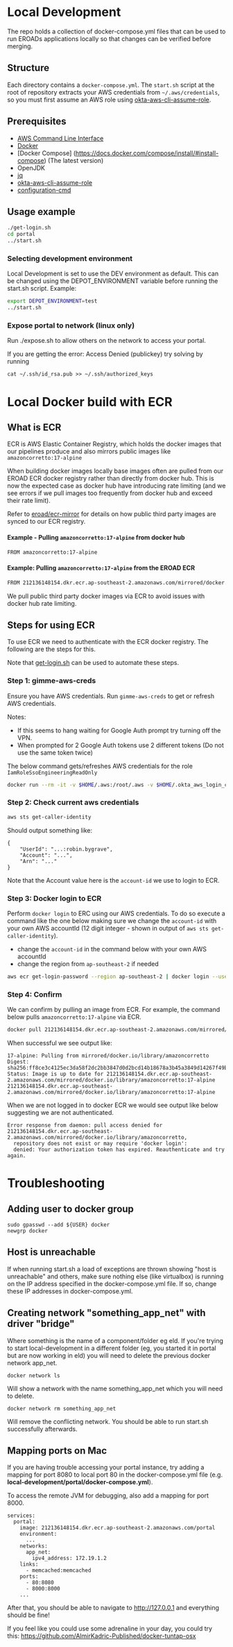 # Local Development

The repo holds a collection of docker-compose.yml files that can be used to run
EROADs applications locally so that changes can be verified before merging.

## Structure

Each directory contains a `docker-compose.yml`. The `start.sh` script at the root of repository
extracts your AWS credentials from `~/.aws/credentials`, so you must first
assume an AWS role using
[okta-aws-cli-assume-role](https://github.com/eroad/okta-aws-cli-assume-role).

## Prerequisites
* [AWS Command Line Interface](https://aws.amazon.com/cli/)
* [Docker](https://www.docker.com/)
* [Docker Compose] (https://docs.docker.com/compose/install/#install-compose) (The latest version)
* OpenJDK
* [jq](https://stedolan.github.io/jq)
* [okta-aws-cli-assume-role](https://github.com/eroad/okta-aws-cli-assume-role)
* [configuration-cmd](https://github.com/eroad/configuration-cmd)

## Usage example

```bash
./get-login.sh
cd portal
../start.sh
```

### Selecting development environment
Local Development is set to use the DEV environment as default. This can be changed using the DEPOT_ENVIRONMENT variable before running the start.sh script. Example:
```bash
export DEPOT_ENVIRONMENT=test
../start.sh
```

### Expose portal to network (linux only)

Run ./expose.sh to allow others on the network to access your portal.

If you are getting the error: Access Denied (publickey) try solving by running

```
cat ~/.ssh/id_rsa.pub >> ~/.ssh/authorized_keys
```

# Local Docker build with ECR

## What is ECR

ECR is AWS Elastic Container Registry, which holds the docker images that our pipelines produce and also mirrors
public images like `amazoncorretto:17-alpine`

When building docker images locally base images often are pulled from our EROAD ECR docker registry rather than 
directly from docker hub. This is now the expected case as docker hub have introducing rate limiting (and we see
errors if we pull images too frequently from docker hub and exceed their rate limit).

Refer to [eroad/ecr-mirror](https://github.com/eroad/ecr-mirror) for details on how public third party images are
synced to our ECR registry.  

#### Example - Pulling `amazoncorretto:17-alpine` from docker hub
```bash
FROM amazoncorretto:17-alpine
```

#### Example: Pulling `amazoncorretto:17-alpine` from the EROAD ECR
```bash
FROM 212136148154.dkr.ecr.ap-southeast-2.amazonaws.com/mirrored/docker.io/library/amazoncorretto:17-alpine
```

We pull public third party docker images via ECR to avoid issues with docker hub rate limiting.


## Steps for using ECR

To use ECR we need to authenticate with the ECR docker registry. The following are the steps for this.

Note that [get-login.sh](https://github.com/eroad/local-development/blob/master/get-login.sh) can be used
to automate these steps.

### Step 1: gimme-aws-creds

Ensure you have AWS credentials. Run `gimme-aws-creds` to get or refresh AWS credentials.

Notes:
- If this seems to hang waiting for Google Auth prompt try turning off the VPN.
- When prompted for 2 Google Auth tokens use 2 different tokens (Do not use the same token twice) 

The below command gets/refreshes AWS credentials for the role `IamRoleSsoEngineeringReadOnly`

```bash
docker run --rm -it -v $HOME/.aws:/root/.aws -v $HOME/.okta_aws_login_config:/root/okta_aws_login_config gimme-aws-creds -p IamRoleSsoEngineeringReadOnly
```

### Step 2: Check current aws credentials

```bash
aws sts get-caller-identity
```
Should output something like:
```
{
    "UserId": "...:robin.bygrave",
    "Account": "...",
    "Arn": "..."
}
```

Note that the Account value here is the `account-id` we use to login to ECR.

### Step 3: Docker login to ECR

Perform `docker login` to ERC using our AWS credentials. To do so execute a command like the one below making sure we 
change the `account-id` with your own AWS accountId (12 digit integer - shown in output of `aws sts get-caller-identity`).

- change the `account-id` in the command below with your own AWS accountId
- change the region from `ap-southeast-2` if needed

```bash
aws ecr get-login-password --region ap-southeast-2 | docker login --username AWS --password-stdin account-id.dkr.ecr.ap-southeast-2.amazonaws.com
```

### Step 4: Confirm

We can confirm by pulling an image from ECR. For example, the command below pulls `amazoncorretto:17-alpine` via ECR.

```bash
docker pull 212136148154.dkr.ecr.ap-southeast-2.amazonaws.com/mirrored/docker.io/library/amazoncorretto:17-alpine
```

When successful we see output like: 
``` 
17-alpine: Pulling from mirrored/docker.io/library/amazoncorretto
Digest: sha256:ff8ce3c4125ec3da58f2dc2bb3847d0d2bcd14b18678a3b45a3849d14267f49b
Status: Image is up to date for 212136148154.dkr.ecr.ap-southeast-2.amazonaws.com/mirrored/docker.io/library/amazoncorretto:17-alpine
212136148154.dkr.ecr.ap-southeast-2.amazonaws.com/mirrored/docker.io/library/amazoncorretto:17-alpine
```

When we are not logged in to docker ECR we would see output like below suggesting we are not authenticated.
```
Error response from daemon: pull access denied for 212136148154.dkr.ecr.ap-southeast-2.amazonaws.com/mirrored/docker.io/library/amazoncorretto, 
  repository does not exist or may require 'docker login': 
  denied: Your authorization token has expired. Reauthenticate and try again.
```


# Troubleshooting

## Adding user to docker group
```
sudo gpasswd --add ${USER} docker
newgrp docker
```
## Host is unreachable 

If when running start.sh a load of exceptions are thrown showing "host is unreachable" and others, make sure nothing else (like virtualbox) is running on the IP address specified in the docker-compose.yml file. If so, change these IP addresses in docker-compose.yml.

## Creating network "something_app_net" with driver "bridge"

Where something is the name of a component/folder eg eld. If you're trying to start local-development in a different folder (eg, you started it in portal but are now working in eld) you will need to delete the previous docker network app_net.

```
docker network ls
```
Will show a network with the name something_app_net which you will need to delete.

```
docker network rm something_app_net
```
Will remove the conflicting network. You should be able to run start.sh successfully afterwards.


## Mapping ports on Mac
If you are having trouble accessing your portal instance, try adding a mapping for port 8080 to local port 80 in the docker-compose.yml file (e.g. **local-development/portal/docker-compose.yml**).

To access the remote JVM for debugging, also add a mapping for port 8000.
```
services:
  portal:
    image: 212136148154.dkr.ecr.ap-southeast-2.amazonaws.com/portal
    environment:
      ...
    networks:
      app_net:
        ipv4_address: 172.19.1.2
    links:
      - memcached:memcached
    ports:
      - 80:8080
      - 8000:8000
    ...
```
After that, you should be able to navigate to http://127.0.0.1 and everything should be fine!

If you feel like you could use some adrenaline in your day, you could try this:
https://github.com/AlmirKadric-Published/docker-tuntap-osx
